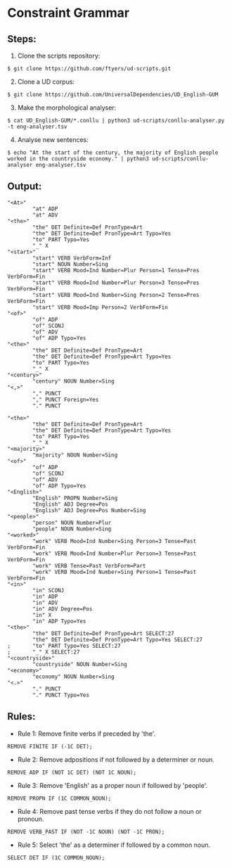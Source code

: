 # Constraint Grammar
## Steps:

1. Clone the scripts repository:
```
$ git clone https://github.com/ftyers/ud-scripts.git
```

2. Clone a UD corpus:
```
$ git clone https://github.com/UniversalDependencies/UD_English-GUM
```

3. Make the morphological analyser:
```
$ cat UD_English-GUM/*.conllu | python3 ud-scripts/conllu-analyser.py -t eng-analyser.tsv
```


4. Analyse new sentences:
```
$ echo "At the start of the century, the majority of English people worked in the countryside economy." | python3 ud-scripts/conllu-analyser eng-analyser.tsv
```


## Output:
```
"<At>"
        "at" ADP
        "at" ADV
"<the>"
        "the" DET Definite=Def PronType=Art
        "the" DET Definite=Def PronType=Art Typo=Yes
        "to" PART Typo=Yes
        "_" X
"<start>"
        "start" VERB VerbForm=Inf
        "start" NOUN Number=Sing
        "start" VERB Mood=Ind Number=Plur Person=1 Tense=Pres VerbForm=Fin
        "start" VERB Mood=Ind Number=Plur Person=3 Tense=Pres VerbForm=Fin
        "start" VERB Mood=Ind Number=Sing Person=2 Tense=Pres VerbForm=Fin
        "start" VERB Mood=Imp Person=2 VerbForm=Fin
"<of>"
        "of" ADP
        "of" SCONJ
        "of" ADV
        "of" ADP Typo=Yes
"<the>"
        "the" DET Definite=Def PronType=Art
        "the" DET Definite=Def PronType=Art Typo=Yes
        "to" PART Typo=Yes
        "_" X
"<century>"
        "century" NOUN Number=Sing
"<,>"
        "," PUNCT
        "," PUNCT Foreign=Yes
        "." PUNCT

"<the>"
        "the" DET Definite=Def PronType=Art
        "the" DET Definite=Def PronType=Art Typo=Yes
        "to" PART Typo=Yes
        "_" X
"<majority>"
        "majority" NOUN Number=Sing
"<of>"
        "of" ADP
        "of" SCONJ
        "of" ADV
        "of" ADP Typo=Yes
"<English>"
        "English" PROPN Number=Sing
        "English" ADJ Degree=Pos
        "English" ADJ Degree=Pos Number=Sing
"<people>"
        "person" NOUN Number=Plur
        "people" NOUN Number=Sing
"<worked>"
        "work" VERB Mood=Ind Number=Sing Person=3 Tense=Past VerbForm=Fin
        "work" VERB Mood=Ind Number=Plur Person=3 Tense=Past VerbForm=Fin
        "work" VERB Tense=Past VerbForm=Part
        "work" VERB Mood=Ind Number=Sing Person=1 Tense=Past VerbForm=Fin
"<in>"
        "in" SCONJ
        "in" ADP
        "in" ADV
        "in" ADV Degree=Pos
        "in" X
        "in" ADP Typo=Yes
"<the>"
        "the" DET Definite=Def PronType=Art SELECT:27
        "the" DET Definite=Def PronType=Art Typo=Yes SELECT:27
;       "to" PART Typo=Yes SELECT:27
;       "_" X SELECT:27
"<countryside>"
        "countryside" NOUN Number=Sing
"<economy>"
        "economy" NOUN Number=Sing
"<.>"
        "." PUNCT
        "." PUNCT Typo=Yes
```

## Rules:

- Rule 1: Remove finite verbs if preceded by 'the'.
```
REMOVE FINITE IF (-1C DET);
```

- Rule 2: Remove adpositions if not followed by a determiner or noun.
```
REMOVE ADP IF (NOT 1C DET) (NOT 1C NOUN);
```

- Rule 3: Remove 'English' as a proper noun if followed by 'people'.
```
REMOVE PROPN IF (1C COMMON_NOUN);
```

- Rule 4: Remove past tense verbs if they do not follow a noun or pronoun.
```
REMOVE VERB_PAST IF (NOT -1C NOUN) (NOT -1C PRON);
```
- Rule 5: Select 'the' as a determiner if followed by a common noun.
```
SELECT DET IF (1C COMMON_NOUN);
```
